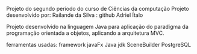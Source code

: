 Projeto do segundo período do curso de Ciências da computação
Projeto desenvolvido por:
    Railande da Silva : github
    Adriel
    Ítalo

Projeto desenvolvido na linguagem Java para aplicação do paradigma da programação orientada a objetos, aplicando a arquitetura MVC.

ferramentas usadas:
    framework javaFx
    Java jdk
    SceneBuilder
    PostgreSQL